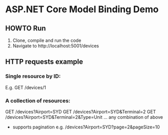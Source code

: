 # ASP.NET Core Model Binding Demo

## HOWTO Run
1. Clone, compile and run the code
2. Navigate to http://localhost:5001/devices

## HTTP requests example

### Single resource by ID:
E.g. GET /devices/1

### A collection of resources:
GET /devices?Airport=SYD
GET /devices?Airport=SYD&Terminal=2
GET /devices?Airport=SYD&Terminal=2&Type=Unit
... any combination of above
+ supports pagination e.g. /devices?Airport=SYD?page=2&pageSize=10


